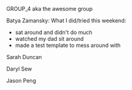 GROUP_4
aka the awesome group
<p>
Batya Zamansky: What I did/tried this weekend:
<p>
<ul>
	<li>sat around and didn't do much</li>
	<li>watched my dad sit around </li>
	<li>made a test template to mess around with</li>
</ul>

<p>
Sarah Duncan

<p>
Daryl Sew

<p>
Jason Peng